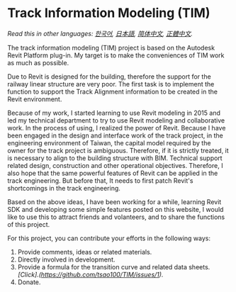 # Track Information Modeling (TIM)

*Read this in other languages: [한국어](README.ko.md), [日本語](README.ja.md), [简体中文](README.zh-cn.md), [正體中文](README.zh-tw.md).*

The track information modeling (TIM) project is based on the Autodesk Revit Platform plug-in. My target is to make the conveniences of TIM work as much as possible.

Due to Revit is designed for the building, therefore the support for the railway linear structure are very poor. The first task is to implement the function to support the Track Alignment information to be  created in the Revit environment.

Because of my work, I started learning to use Revit modeling in 2015 and led my technical department to try to use Revit modeling and collaborative work. In the process of using, I realized the power of Revit.
Because I have been engaged in the design and interface work of the track project, in the engineering environment of Taiwan, the capital model required by the owner for the track project is ambiguous. Therefore, if it is strictly treated, it is necessary to align to the building structure with BIM. Technical support related design, construction and other operational objectives. Therefore, I also hope that the same powerful features of Revit can be applied in the track engineering. But before that, It needs to first patch Revit's shortcomings in the track engineering.

Based on the above ideas, I have been working for a while, learning Revit SDK and developing some simple features posted on this website, I would like to use this to attract friends and volanteers, and to share the functions of this project.

For this project, you can contribute your efforts in the following ways:

1. Provide comments, ideas or related materials.
2. Directly involved in development.
3. Provide a formula for the transition curve and related data sheets. *[Click].(https://github.com/tsao100/TIM/issues/1).*
4. Donate.
